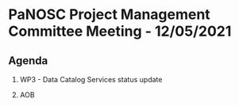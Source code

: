 PaNOSC Project Management Committee Meeting - 12/05/2021 
=========================================================

Agenda
------	

1. WP3 - Data Catalog Services status update

2. AOB

